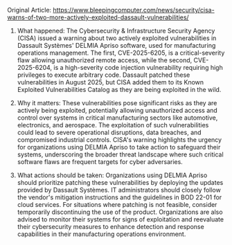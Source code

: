 Original Article: https://www.bleepingcomputer.com/news/security/cisa-warns-of-two-more-actively-exploited-dassault-vulnerabilities/

1) What happened: The Cybersecurity & Infrastructure Security Agency (CISA) issued a warning about two actively exploited vulnerabilities in Dassault Systèmes' DELMIA Apriso software, used for manufacturing operations management. The first, CVE-2025-6205, is a critical-severity flaw allowing unauthorized remote access, while the second, CVE-2025-6204, is a high-severity code injection vulnerability requiring high privileges to execute arbitrary code. Dassault patched these vulnerabilities in August 2025, but CISA added them to its Known Exploited Vulnerabilities Catalog as they are being exploited in the wild.

2) Why it matters: These vulnerabilities pose significant risks as they are actively being exploited, potentially allowing unauthorized access and control over systems in critical manufacturing sectors like automotive, electronics, and aerospace. The exploitation of such vulnerabilities could lead to severe operational disruptions, data breaches, and compromised industrial controls. CISA's warning highlights the urgency for organizations using DELMIA Apriso to take action to safeguard their systems, underscoring the broader threat landscape where such critical software flaws are frequent targets for cyber adversaries.

3) What actions should be taken: Organizations using DELMIA Apriso should prioritize patching these vulnerabilities by deploying the updates provided by Dassault Systèmes. IT administrators should closely follow the vendor's mitigation instructions and the guidelines in BOD 22-01 for cloud services. For situations where patching is not feasible, consider temporarily discontinuing the use of the product. Organizations are also advised to monitor their systems for signs of exploitation and reevaluate their cybersecurity measures to enhance detection and response capabilities in their manufacturing operations environment.